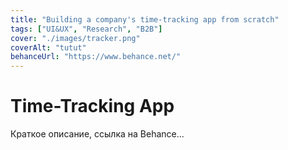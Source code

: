 ```yaml
---
title: "Building a company's time-tracking app from scratch"
tags: ["UI&UX", "Research", "B2B"]
cover: "./images/tracker.png"
coverAlt: "tutut"
behanceUrl: "https://www.behance.net/"
---
```


# Time-Tracking App

Краткое описание, ссылка на Behance...
